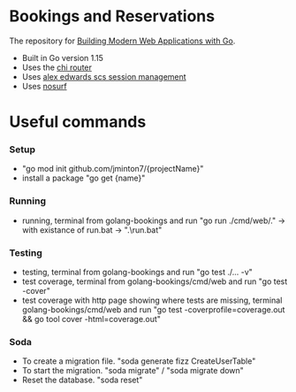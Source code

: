 # Bookings and Reservations

The repository for [Building Modern Web Applications with Go](https://www.udemy.com/course/building-modern-web-applications-with-go/?referralCode=0415FB906223F10C6800).

- Built in Go version 1.15
- Uses the [chi router](github.com/go-chi/chi)
- Uses [alex edwards scs session management](github.com/alexedwards/scs)
- Uses [nosurf](github.com/justinas/nosurf)

# Useful commands

### Setup

- "go mod init github.com/jminton7/{projectName}"
- install a package "go get {name}"

### Running

- running, terminal from golang-bookings and run "go run ./cmd/web/." -> with existance of run.bat -> ".\run.bat"

### Testing

- testing, terminal from golang-bookings and run "go test ./... -v"
- test coverage, terminal from golang-bookings/cmd/web and run "go test -cover"
- test coverage with http page showing where tests are missing, terminal golang-bookings/cmd/web and run "go test -coverprofile=coverage.out && go tool cover -html=coverage.out"

### Soda

- To create a migration file. "soda generate fizz CreateUserTable"
- To start the migration. "soda migrate" / "soda migrate down"
- Reset the database. "soda reset"
